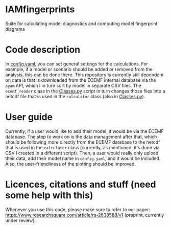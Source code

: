 # IAMfingerprints
Suite for calculating model diagnostics and computing model fingerprint diagrams

# Code description
In [config.yaml](Configuration/config.yaml), you can set general settings for the calculations. For example, if a model or scenario should be added or removed from the analysis, this can be done there. This repository is currently still dependent on data is that is downloaded from the ECEMF internal database via the `pyam` API, which I in turn sort by model in separate CSV files. The `ecemf_reader` class in the [Classes.py](Calculating/Classes.py) script in turn changes those files into a netcdf file that is used in the `calculator` class (also in [Classes.py](Calculating/Classes.py)).

# User guide
Currently, if a user would like to add their model, it would be via the ECEMF database. The step to work on is the data management after that, which should be following more directly from the ECEMF database to the netcdf that is used in the `calculator` class (currently, as mentioned, it's done via CSV I created in a different script). Then, a user would really only upload their data, add their model name in `config.yaml`, and it would be included. Also, the user-friendliness of the plotting should be improved.

# Licences, citations and stuff (need some help with this)
Whenever you use this code, please make sure to refer to our paper: https://www.researchsquare.com/article/rs-2638588/v1 (preprint, currently under review).
